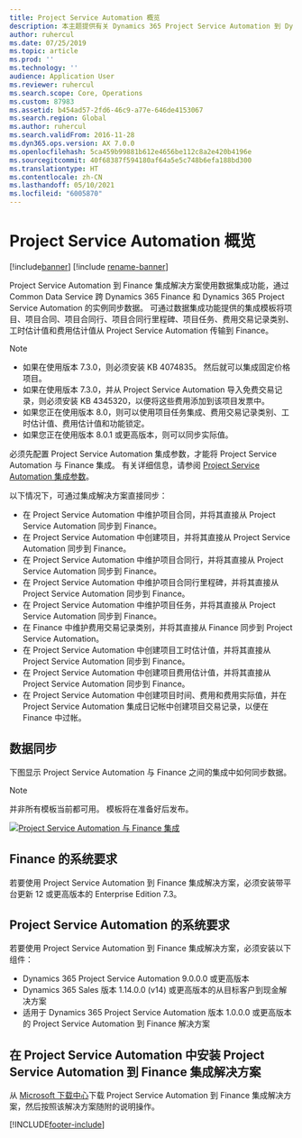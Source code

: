```yaml
---
title: Project Service Automation 概览
description: 本主题提供有关 Dynamics 365 Project Service Automation 到 Dynamics 365 Finance 集成解决方案的信息。
author: ruhercul
ms.date: 07/25/2019
ms.topic: article
ms.prod: ''
ms.technology: ''
audience: Application User
ms.reviewer: ruhercul
ms.search.scope: Core, Operations
ms.custom: 87983
ms.assetid: b454ad57-2fd6-46c9-a77e-646de4153067
ms.search.region: Global
ms.author: ruhercul
ms.search.validFrom: 2016-11-28
ms.dyn365.ops.version: AX 7.0.0
ms.openlocfilehash: 5ca459b99881b612e4656be112c8a2e420b4196e
ms.sourcegitcommit: 40f68387f594180af64a5e5c748b6efa188bd300
ms.translationtype: HT
ms.contentlocale: zh-CN
ms.lasthandoff: 05/10/2021
ms.locfileid: "6005870"
---
```

# <a name="project-service-automation-overview"></a>Project Service Automation 概览

[!include[banner](../includes/banner.md)]
[!include [rename-banner](~/includes/cc-data-platform-banner.md)]

Project Service Automation 到 Finance 集成解决方案使用数据集成功能，通过 Common Data Service 跨 Dynamics 365 Finance 和 Dynamics 365 Project Service Automation 的实例同步数据。 可通过数据集成功能提供的集成模板将项目、项目合同、项目合同行、项目合同行里程碑、项目任务、费用交易记录类别、工时估计值和费用估计值从 Project Service Automation 传输到 Finance。

> [!NOTE]
> - 如果在使用版本 7.3.0，则必须安装 KB 4074835。 然后就可以集成固定价格项目。
> - 如果在使用版本 7.3.0，并从 Project Service Automation 导入免费交易记录，则必须安装 KB 4345320，以便将这些费用添加到该项目发票中。
> - 如果您正在使用版本 8.0，则可以使用项目任务集成、费用交易记录类别、工时估计值、费用估计值和功能锁定。
> - 如果您正在使用版本 8.0.1 或更高版本，则可以同步实际值。

必须先配置 Project Service Automation 集成参数，才能将 Project Service Automation 与 Finance 集成。 有关详细信息，请参阅 [Project Service Automation 集成参数](PSA-parameters.md)。

以下情况下，可通过集成解决方案直接同步：

- 在 Project Service Automation 中维护项目合同，并将其直接从 Project Service Automation 同步到 Finance。
- 在 Project Service Automation 中创建项目，并将其直接从 Project Service Automation 同步到 Finance。
- 在 Project Service Automation 中维护项目合同行，并将其直接从 Project Service Automation 同步到 Finance。
- 在 Project Service Automation 中维护项目合同行里程碑，并将其直接从 Project Service Automation 同步到 Finance。
- 在 Project Service Automation 中维护项目任务，并将其直接从 Project Service Automation 同步到 Finance。
- 在 Finance 中维护费用交易记录类别，并将其直接从 Finance 同步到 Project Service Automation。
- 在 Project Service Automation 中创建项目工时估计值，并将其直接从 Project Service Automation 同步到 Finance。
- 在 Project Service Automation 中创建项目费用估计值，并将其直接从 Project Service Automation 同步到 Finance。
- 在 Project Service Automation 中创建项目时间、费用和费用实际值，并在 Project Service Automation 集成日记帐中创建项目交易记录，以便在 Finance 中过帐。

## <a name="data-synchronization"></a>数据同步

下图显示 Project Service Automation 与 Finance 之间的集成中如何同步数据。

> [!NOTE]
> 并非所有模板当前都可用。 模板将在准备好后发布。

[![Project Service Automation 与 Finance 集成](./media/PSA-integration.png)](./media/PSA-integration.png)

## <a name="system-requirements-for-finance"></a>Finance 的系统要求

若要使用 Project Service Automation 到 Finance 集成解决方案，必须安装带平台更新 12 或更高版本的 Enterprise Edition 7.3。

## <a name="system-requirements-for-project-service-automation"></a>Project Service Automation 的系统要求

若要使用 Project Service Automation 到 Finance 集成解决方案，必须安装以下组件：

- Dynamics 365 Project Service Automation 9.0.0.0 或更高版本
- Dynamics 365 Sales 版本 1.14.0.0 (v14) 或更高版本的从目标客户到现金解决方案
- 适用于 Dynamics 365 Project Service Automation 版本 1.0.0.0 或更高版本的 Project Service Automation 到 Finance 解决方案

## <a name="install-the-project-service-automation-to-finance-integration-solution-in-your-project-service-automation-instance"></a>在 Project Service Automation 中安装 Project Service Automation 到 Finance 集成解决方案

从 [Microsoft 下载中心](https://www.microsoft.com/download/details.aspx?id=57016)下载 Project Service Automation 到 Finance 集成解决方案，然后按照该解决方案随附的说明操作。


[!INCLUDE[footer-include](../includes/footer-banner.md)]